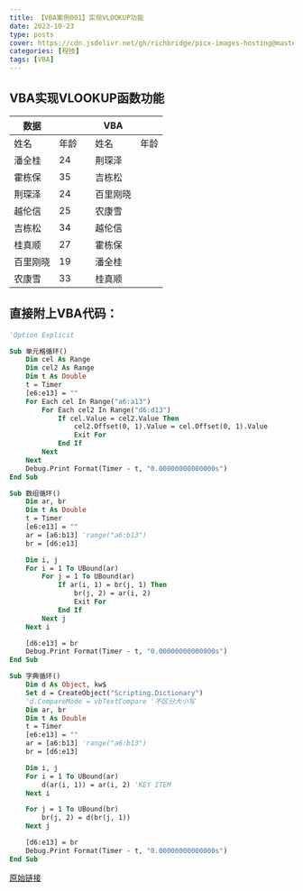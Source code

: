 ```yaml
---
title: 【VBA案例001】实现VLOOKUP功能
date: 2023-10-23
type: posts
cover: https://cdn.jsdelivr.net/gh/richbridge/picx-images-hosting@master/thumbnail/程技.jpg
categories: [程技]
tags: [VBA]
---
```

## VBA实现VLOOKUP函数功能

| 数据               |    |   | VBA  |    |
|------------------|----|---|------|----|
| 姓名               | 年龄 |   | 姓名   | 年龄 |
| 潘全桂              | 24 |   | 荆琛泽  |    |
| 霍栋保              | 35 |   | 吉栋松  |    |
| 荆琛泽              | 24 |   | 百里刚晓 |    |
| 越伦信              | 25 |   | 农康雪  |    |
| 吉栋松              | 34 |   | 越伦信  |    |
| 桂真顺              | 27 |   | 霍栋保  |    |
| 百里刚晓             | 19 |   | 潘全桂  |    |
| 农康雪              | 33 |   | 桂真顺  |    |


## 直接附上VBA代码：

```vb
'Option Explicit

Sub 单元格循环()
    Dim cel As Range
    Dim cel2 As Range
    Dim t As Double
    t = Timer
    [e6:e13] = ""
    For Each cel In Range("a6:a13")
        For Each cel2 In Range("d6:d13")
            If cel.Value = cel2.Value Then
                cel2.Offset(0, 1).Value = cel.Offset(0, 1).Value
                Exit For
            End If
        Next
    Next
    Debug.Print Format(Timer - t, "0.00000000000000s")
End Sub

Sub 数组循环()
    Dim ar, br
    Dim t As Double
    t = Timer
    [e6:e13] = ""
    ar = [a6:b13] 'range("a6:b13")
    br = [d6:e13]

    Dim i, j
    For i = 1 To UBound(ar)
        For j = 1 To UBound(ar)
            If ar(i, 1) = br(j, 1) Then
                br(j, 2) = ar(i, 2)
                Exit For
            End If
        Next j
    Next i

    [d6:e13] = br
    Debug.Print Format(Timer - t, "0.00000000000000s")
End Sub

Sub 字典循环()
    Dim d As Object, kw$
    Set d = CreateObject("Scripting.Dictionary")
    'd.CompareMode = vbTextCompare '不区分大小写
    Dim ar, br
    Dim t As Double
    t = Timer
    [e6:e13] = ""
    ar = [a6:b13] 'range("a6:b13")
    br = [d6:e13]

    Dim i, j
    For i = 1 To UBound(ar)
        d(ar(i, 1)) = ar(i, 2) 'KEY ITEM
    Next i

    For j = 1 To UBound(br)
        br(j, 2) = d(br(j, 1))
    Next j

    [d6:e13] = br
    Debug.Print Format(Timer - t, "0.00000000000000s")
End Sub
```

[原始链接](https://mp.weixin.qq.com/s?__biz=MzIyOTc3NzQ2NA==&mid=2247484991&idx=1&sn=a927b9a6a9a79b2c568fe0e9dbbbc307&chksm=e8bccf68dfcb467e9b7852aa0733798a77f134e89be55e732fee7c57afced35a919993e62809&scene=178&cur_album_id=3115603487041503237#rd)